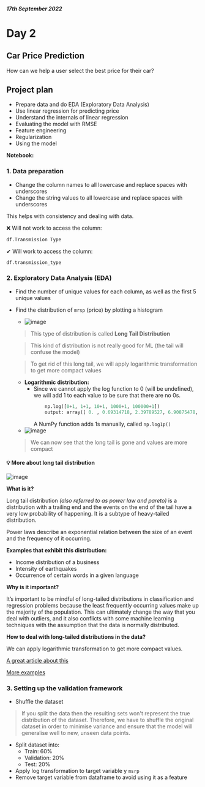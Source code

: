 #### *17th September 2022*
# Day 2


## **Car Price Prediction**
How can we help a user select the best price for their car?

## Project plan
- Prepare data and do EDA (Exploratory Data Analysis)
- Use linear regression for predicting price
- Understand the internals of linear regression
- Evaluating the model with RMSE
- Feature engineering
- Regularization
- Using the model

**Notebook:**

### 1. Data preparation
- Change the column names to all lowercase and replace spaces with underscores
- Change the string values to all lowercase and replace spaces with underscores

This helps with consistency and dealing with data.

❌ Will not work to access the column:
```python
df.Transmission Type
```

✔ Will work to access the column:
```python
df.transmission_type
```
### 2. Exploratory Data Analysis (EDA)
- Find the number of unique values for each column, as well as the first 5 unique values
- Find the distribution of ``mrsp`` (price) by plotting a histogram
  -   ![image](https://user-images.githubusercontent.com/70928356/190876437-55735ee3-1bee-4cb6-8678-fdf12b25482f.png)
     > This type of distribution is called **Long Tail Distribution**
     
     > This kind of distribution is not really good for ML (the tail will confuse the model)
     
     > To get rid of this long tail, we will apply logarithmic transformation to get more compact values
  -   **Logarithmic distribution:**
      -   Since we cannot apply the log function to 0 (will be undefined), we will add 1 to each value to be sure that there are no 0s.
          ```python 
              np.log([0+1, 1+1, 10+1, 1000+1, 100000+1])
              output: array([ 0. , 0.69314718, 2.39789527, 6.90875478, 11.51293546])
          ```
          A NumPy function adds 1s manually, called ```np.log1p()```
  - ![image](https://user-images.githubusercontent.com/70928356/190876668-7f69b071-ca60-45b0-b443-a003a6cfc987.png)
  > We can now see that the long tail is gone and values are more compact
 
#### 💡 More about long tail distribution
![image](https://user-images.githubusercontent.com/70928356/190880185-63787ae7-8311-4d68-b8d6-44d4105f4b1e.png)

**What is it?**

Long tail distribution *(also referred to as power law and pareto)* is a distribution with a trailing end and the events on the end of the tail have a very low probability of happening. It is a subtype of heavy-tailed distribution.

Power laws describe an exponential relation between the size of an event and the frequency of it occurring.

**Examples that exhibit this distribution:**
- Income distribution of a business 
- Intensity of earthquakes
- Occurrence of certain words in a given language

**Why is it important?**

It’s important to be mindful of long-tailed distributions in classification and regression problems because the least frequently occurring values make up the majority of the population. This can ultimately change the way that you deal with outliers, and it also conflicts with some machine learning techniques with the assumption that the data is normally distributed.

**How to deal with long-tailed distributions in the data?**

We can apply logarithmic transformation to get more compact values.

<a href="https://towardsdatascience.com/the-power-of-long-tailed-distributions-bd46f8856039">A great article about this</a>

<a href="https://www.statology.org/long-tail-distribution/">More examples</a>

### 3. Setting up the validation framework
- Shuffle the dataset 
> If you split the data then the resulting sets won't represent the true distribution of the dataset. Therefore, we have to shuffle the original dataset in order to minimise variance and ensure that the model will generalise well to new, unseen data points.
- Split dataset into:
  - Train: 60%
  - Validation: 20%
  - Test: 20%
- Apply log transformation to target variable y `msrp`
- Remove target variable from dataframe to avoid using it as a feature
